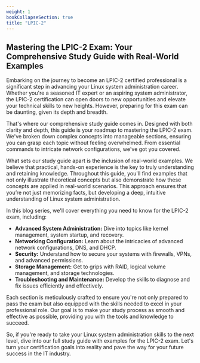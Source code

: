 ```yaml
---
weight: 1
bookCollapseSection: true
title: "LPIC-2"
---
```


## Mastering the LPIC-2 Exam: Your Comprehensive Study Guide with Real-World Examples

Embarking on the journey to become an LPIC-2 certified professional is a significant step in advancing your Linux system administration career. Whether you're a seasoned IT expert or an aspiring system administrator, the LPIC-2 certification can open doors to new opportunities and elevate your technical skills to new heights. However, preparing for this exam can be daunting, given its depth and breadth.

That's where our comprehensive study guide comes in. Designed with both clarity and depth, this guide is your roadmap to mastering the LPIC-2 exam. We've broken down complex concepts into manageable sections, ensuring you can grasp each topic without feeling overwhelmed. From essential commands to intricate network configurations, we've got you covered.

What sets our study guide apart is the inclusion of real-world examples. We believe that practical, hands-on experience is the key to truly understanding and retaining knowledge. Throughout this guide, you'll find examples that not only illustrate theoretical concepts but also demonstrate how these concepts are applied in real-world scenarios. This approach ensures that you’re not just memorizing facts, but developing a deep, intuitive understanding of Linux system administration.

In this blog series, we'll cover everything you need to know for the LPIC-2 exam, including:

- **Advanced System Administration:** Dive into topics like kernel management, system startup, and recovery.
- **Networking Configuration:** Learn about the intricacies of advanced network configurations, DNS, and DHCP.
- **Security:** Understand how to secure your systems with firewalls, VPNs, and advanced permissions.
- **Storage Management:** Get to grips with RAID, logical volume management, and storage technologies.
- **Troubleshooting and Maintenance:** Develop the skills to diagnose and fix issues efficiently and effectively.

Each section is meticulously crafted to ensure you're not only prepared to pass the exam but also equipped with the skills needed to excel in your professional role. Our goal is to make your study process as smooth and effective as possible, providing you with the tools and knowledge to succeed.

So, if you're ready to take your Linux system administration skills to the next level, dive into our full study guide with examples for the LPIC-2 exam. Let's turn your certification goals into reality and pave the way for your future success in the IT industry.

